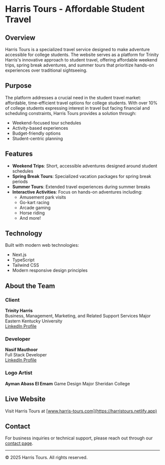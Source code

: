 # Harris Tours - Affordable Student Travel

## Overview
Harris Tours is a specialized travel service designed to make adventure accessible for college students. The website serves as a platform for Trinity Harris's innovative approach to student travel, offering affordable weekend trips, spring break adventures, and summer tours that prioritize hands-on experiences over traditional sightseeing.

## Purpose
The platform addresses a crucial need in the student travel market: affordable, time-efficient travel options for college students. With over 10% of college students expressing interest in travel but facing financial and scheduling constraints, Harris Tours provides a solution through:
- Weekend-focused tour schedules
- Activity-based experiences
- Budget-friendly options
- Student-centric planning

## Features
- **Weekend Trips**: Short, accessible adventures designed around student schedules
- **Spring Break Tours**: Specialized vacation packages for spring break periods
- **Summer Tours**: Extended travel experiences during summer breaks
- **Interactive Activities**: Focus on hands-on adventures including:
  - Amusement park visits
  - Go-kart racing
  - Arcade gaming
  - Horse riding
  - And more!

## Technology
Built with modern web technologies:
- Next.js
- TypeScript
- Tailwind CSS
- Modern responsive design principles

## About the Team

### Client
**Trinity Harris**  
Business, Management, Marketing, and Related Support Services Major  
Eastern Kentucky University  
[LinkedIn Profile](https://www.linkedin.com/in/trinity-harris05/)

### Developer
**Nasif Mauthoor**  
Full Stack Developer  
[LinkedIn Profile](https://www.linkedin.com/in/nasif-mauthoor)

### Logo Artist
**Ayman Abass El Emam**
Game Design Major
Sheridan College

## Live Website
Visit Harris Tours at [www.harris-tours.com](https://harristours.netlify.app)

## Contact
For business inquiries or technical support, please reach out through our [contact page](https://www.harris-tours.com/about/contact).

---
© 2025 Harris Tours. All rights reserved.